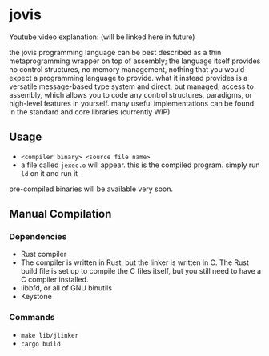 # jovis
Youtube video explanation: (will be linked here in future)

the jovis programming language can be best described as a thin metaprogramming wrapper on top of assembly; the language itself provides no control structures, no memory management, nothing that you would expect a programming language to provide. what it instead provides is a versatile message-based type system and direct, but managed, access to assembly, which allows you to code any control structures, paradigms, or high-level features in yourself. many useful implementations can be found in the standard and core libraries (currently WIP)

## Usage
 - `<compiler binary> <source file name>`
 - a file called `jexec.o` will appear. this is the compiled program. simply run `ld` on it and run it

pre-compiled binaries will be available very soon.

## Manual Compilation
### Dependencies
 - Rust compiler
 - The compiler is written in Rust, but the linker is written in C. The Rust build file is set up to compile the C files itself, but you still need to have a C compiler installed.
 - libbfd, or all of GNU binutils
 - Keystone

### Commands
 - `make lib/jlinker`
 - `cargo build`